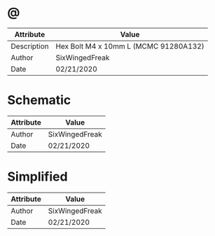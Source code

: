 # @
| Attribute | Value |
| ---  | ---     |
| Description | Hex Bolt M4 x 10mm L (MCMC 91280A132) |
| Author | SixWingedFreak |
| Date | 02/21/2020 |
# Schematic
| Attribute | Value |
| ---  | ---     |
| Author | SixWingedFreak |
| Date | 02/21/2020 |
# Simplified
| Attribute | Value |
| ---  | ---     |
| Author | SixWingedFreak |
| Date | 02/21/2020 |
